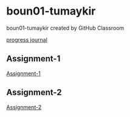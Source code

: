 # boun01-tumaykir
boun01-tumaykir created by GitHub Classroom

[progress journal](https://pjournal.github.io/boun01-tumaykir/)

## Assignment-1
[Assignment-1](https://pjournal.github.io/boun01-tumaykir/Assignment-1.html) 


## Assignment-2
[Assignment-2](https://pjournal.github.io/boun01-tumaykir/Assignment2.html) 
